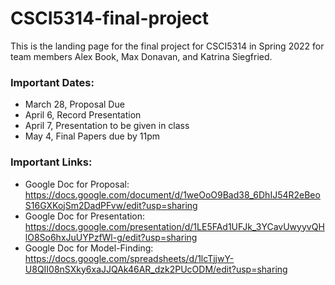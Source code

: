 # CSCI5314-final-project

This is the landing page for the final project for CSCI5314 in Spring 2022 for team members Alex Book, Max Donavan, and Katrina Siegfried.

### Important Dates:
- March 28,            Proposal Due
- April 6,             Record Presentation
- April 7,             Presentation to be given in class
- May 4,               Final Papers due by 11pm

### Important Links:
- Google Doc for Proposal: https://docs.google.com/document/d/1weOoO9Bad38_6DhIJ54R2eBeoS16GXKojSm2DadPFvw/edit?usp=sharing
- Google Doc for Presentation: https://docs.google.com/presentation/d/1LE5FAd1UFJk_3YCavUwyyvQHlO8So6hxJuUYPzfWl-g/edit?usp=sharing
- Google Doc for Model-Finding: https://docs.google.com/spreadsheets/d/1lcTjjwY-U8QII08nSXky6xaJJQAk46AR_dzk2PUcODM/edit?usp=sharing
